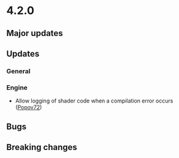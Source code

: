 # 4.2.0

## Major updates

## Updates

### General

### Engine

- Allow logging of shader code when a compilation error occurs ([Popov72](https://github.com/Popov72))

## Bugs

## Breaking changes

